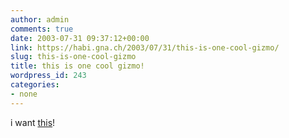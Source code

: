 ```yaml
---
author: admin
comments: true
date: 2003-07-31 09:37:12+00:00
link: https://habi.gna.ch/2003/07/31/this-is-one-cool-gizmo/
slug: this-is-one-cool-gizmo
title: this is one cool gizmo!
wordpress_id: 243
categories:
- none
---
```


i want [this](http://www.wallflower-systems.com/tech_specs.htm)!
